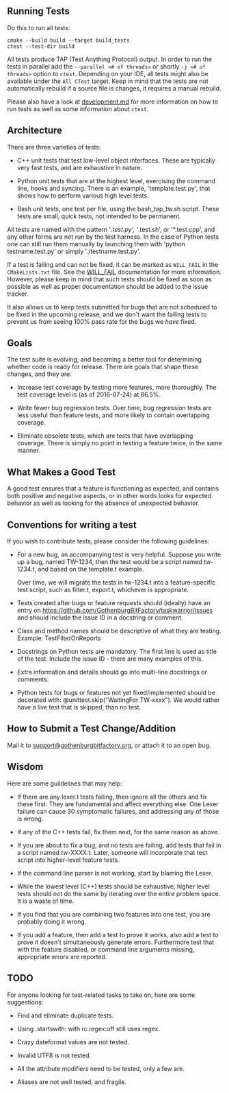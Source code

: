 ## Running Tests
Do this to run all tests:
```shell
cmake --build build --target build_tests
ctest --test-dir build
```

All tests produce TAP (Test Anything Protocol) output.
In order to run the tests in parallel add the `--parallel <# of threads>` or shortly `-j <# of threads>` option to `ctest`.
Depending on your IDE, all tests might also be available under the `All CTest` target.
Keep in mind that the tests are not automatically rebuild if a source file is changes, it requires a manual rebuild.

Please also have a look at [development.md](../doc/devel/contrib/development.md) for more information on how to run tests as well as some information about `ctest`.

## Architecture

There are three varieties of tests:

  * C++ unit tests that test low-level object interfaces. These are typically
    very fast tests, and are exhaustive in nature.

  * Python unit tests that are at the highest level, exercising the command
    line, hooks and syncing. There is an example, 'template.test.py', that
    shows how to perform various high level tests.

  * Bash unit tests, one test per file, using the bash_tap_tw.sh script. These
    tests are small, quick tests, not intended to be permanent.

All tests are named with the pattern '*.test.py', '*.test.sh', or '*.test.cpp',
and any other forms are not run by the test harness.
In the case of Python tests one can still run them manually by launching them with 'python testname.test.py' or simply './testname.test.py'.

If a test is failing and can not be fixed, it can be marked as `WILL_FAIL` in the `CMakeLists.txt` file.
See the [WILL_FAIL](https://cmake.org/cmake/help/latest/prop_test/WILL_FAIL.html) documentation for more information.
However, please keep in mind that such tests should be fixed as soon as possible as well as proper documentation should be added to the issue tracker.

It also allows us to keep tests submitted for bugs that are not scheduled to be fixed in the upcoming release, and we don't want
the failing tests to prevent us from seeing 100% pass rate for the bugs we *have* fixed.


## Goals

The test suite is evolving, and becoming a better tool for determining whether
code is ready for release. There are goals that shape these changes, and they
are:

  * Increase test coverage by testing more features, more thoroughly. The test
    coverage level is (as of 2016-07-24) at 86.5%.

  * Write fewer bug regression tests. Over time, bug regression tests are less
    useful than feature tests, and more likely to contain overlapping coverage.

  * Eliminate obsolete tests, which are tests that have overlapping coverage.
    There is simply no point in testing a feature twice, in the same manner.


## What Makes a Good Test

A good test ensures that a feature is functioning as expected, and contains
both positive and negative aspects, or in other words looks for expected
behavior as well as looking for the absence of unexpected behavior.


## Conventions for writing a test

If you wish to contribute tests, please consider the following guidelines:

  * For a new bug, an accompanying test is very helpful.  Suppose you write up
    a bug, named TW-1234, then the test would be a script named tw-1234.t, and
    based on the template.t example.

    Over time, we will migrate the tests in tw-1234.t into a feature-specific
    test script, such as filter.t, export.t, whichever is appropriate.

  * Tests created after bugs or feature requests should (ideally) have an entry
    on https://github.com/GothenburgBitFactory/taskwarrior/issues and should
    include the issue ID in a docstring or comment.

  * Class and method names should be descriptive of what they are testing.
    Example: TestFilterOnReports

  * Docstrings on Python tests are mandatory. The first line is used as title
    of the test. Include the issue ID - there are many examples of this.

  * Extra information and details should go into multi-line docstrings or
    comments.

  * Python tests for bugs or features not yet fixed/implemented should be
    decorated with: @unittest.skip("WaitingFor TW-xxxx"). We would rather have
    a live test that is skipped, than no test.


## How to Submit a Test Change/Addition

Mail it to support@gothenburgbitfactory.org, or attach it to an open bug.


## Wisdom

Here are some guildelines that may help:

  * If there are any lexer.t tests failing, then ignore all the others and fix
    these first. They are fundamental and affect everything else. One Lexer
    failure can cause 30 symptomatic failures, and addressing any of those is
    wrong.

  * If any of the C++ tests fail, fix them next, for the same reason as above.

  * If you are about to fix a bug, and no tests are failing, add tests that fail
    in a script named tw-XXXX.t. Later, someone will incorporate that test
    script into higher-level feature tests.

  * If the command line parser is not working, start by blaming the Lexer.

  * While the lowest level (C++) tests should be exhaustive, higher level tests
    should not do the same by iterating over the entire problem space. It is a
    waste of time.

  * If you find that you are combining two features into one test, you are
    probably doing it wrong.

  * If you add a feature, then add a test to prove it works, also add a test to
    prove it doesn't simultaneously generate errors. Furthermore test that with
    the feature disabled, or command line arguments missing, appropriate errors
    are reported.


## TODO

For anyone looking for test-related tasks to take on, here are some suggestions:

  * Find and eliminate duplicate tests.

  * Using <attribute>.startswith:<value> with rc.regex:off still uses regex.

  * Crazy dateformat values are not tested.

  * Invalid UTF8 is not tested.

  * All the attribute modifiers need to be tested, only a few are.

  * Aliases are not well tested, and fragile.